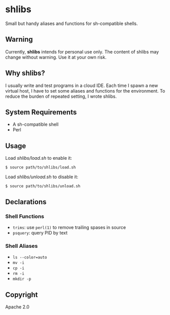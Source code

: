 # shlibs

Small but handy aliases and functions for sh-compatible shells.

## Warning

Currently, **shlibs** intends for personal use only. The content of shlibs may change without warning. Use it at your own risk.

## Why shlibs?

I usually write and test programs in a cloud IDE. Each time I spawn a new virtual host, I have to set some aliases and functions for the environment.
To reduce the burden of repeated setting, I wrote shlibs.

## System Requirements

* A sh-compatible shell
* Perl

## Usage

Load *shlibs/load.sh* to enable it:

```
$ source path/to/shlibs/load.sh
```

Load *shlibs/unload.sh* to disable it:

```
$ source path/to/shlibs/unload.sh
```

## Declarations

### Shell Functions

* `trims`: use `perl(1)` to remove trailing spases in source
* `psquery`: query PID by text

### Shell Aliases

* `ls --color=auto`
* `mv -i`
* `cp -i`
* `rm -i`
* `mkdir -p`

## Copyright

Apache 2.0
